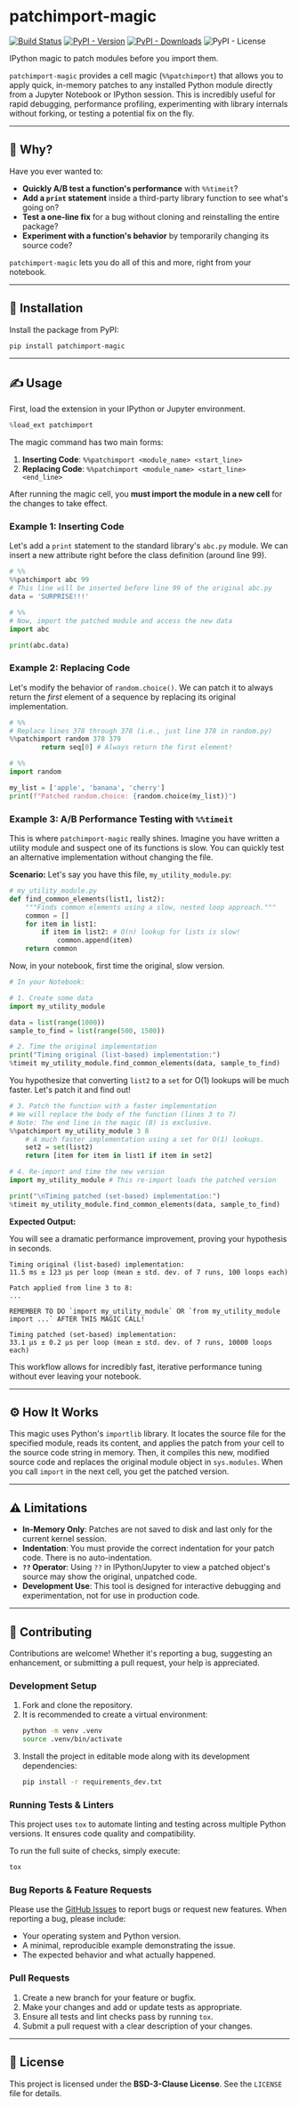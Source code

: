 # patchimport-magic

[![Build Status](https://img.shields.io/github/actions/workflow/status/dev-random-sas/patchimport-magic/pypi.yml)](https://github.com/dev-random-sas/patchimport-magic)
[![PyPI - Version](https://img.shields.io/pypi/v/patchimport-magic)](https://pypi.org/project/patchimport-magic)
[![PyPI - Downloads](https://img.shields.io/pypi/dm/patchimport-magic)](https://pypistats.org/packages/patchimport-magic)
![PyPI - License](https://img.shields.io/pypi/l/patchimport-magic)

IPython magic to patch modules before you import them.

`patchimport-magic` provides a cell magic (`%%patchimport`) that allows you to apply quick, in-memory patches to any installed Python module directly from a Jupyter Notebook or IPython session. This is incredibly useful for rapid debugging, performance profiling, experimenting with library internals without forking, or testing a potential fix on the fly.

---

## 🤔 Why?

Have you ever wanted to:

- **Quickly A/B test a function's performance** with `%%timeit`?
- **Add a `print` statement** inside a third-party library function to see what's going on?
- **Test a one-line fix** for a bug without cloning and reinstalling the entire package?
- **Experiment with a function's behavior** by temporarily changing its source code?

`patchimport-magic` lets you do all of this and more, right from your notebook.

---

## 🚀 Installation

Install the package from PyPI:

```bash
pip install patchimport-magic
```

---

## ✍️ Usage

First, load the extension in your IPython or Jupyter environment.

```python
%load_ext patchimport
```

The magic command has two main forms:

1.  **Inserting Code**: `%%patchimport <module_name> <start_line>`
2.  **Replacing Code**: `%%patchimport <module_name> <start_line> <end_line>`

After running the magic cell, you **must import the module in a new cell** for the changes to take effect.

### Example 1: Inserting Code

Let's add a `print` statement to the standard library's `abc.py` module. We can insert a new attribute right before the class definition (around line 99).

```python
# %%
%%patchimport abc 99
# This line will be inserted before line 99 of the original abc.py
data = 'SURPRISE!!!'

# %%
# Now, import the patched module and access the new data
import abc

print(abc.data)
```

### Example 2: Replacing Code

Let's modify the behavior of `random.choice()`. We can patch it to always return the _first_ element of a sequence by replacing its original implementation.

```python
# %%
# Replace lines 378 through 378 (i.e., just line 378 in random.py)
%%patchimport random 378 379
        return seq[0] # Always return the first element!

# %%
import random

my_list = ['apple', 'banana', 'cherry']
print(f"Patched random.choice: {random.choice(my_list)}")
```

### Example 3: A/B Performance Testing with `%%timeit`

This is where `patchimport-magic` really shines. Imagine you have written a utility module and suspect one of its functions is slow. You can quickly test an alternative implementation without changing the file.

**Scenario:** Let's say you have this file, `my_utility_module.py`:

```python
# my_utility_module.py
def find_common_elements(list1, list2):
    """Finds common elements using a slow, nested loop approach."""
    common = []
    for item in list1:
        if item in list2: # O(n) lookup for lists is slow!
            common.append(item)
    return common
```

Now, in your notebook, first time the original, slow version.

```python
# In your Notebook:

# 1. Create some data
import my_utility_module

data = list(range(1000))
sample_to_find = list(range(500, 1500))

# 2. Time the original implementation
print("Timing original (list-based) implementation:")
%timeit my_utility_module.find_common_elements(data, sample_to_find)
```

You hypothesize that converting `list2` to a `set` for O(1) lookups will be much faster. Let's patch it and find out\!

```python
# 3. Patch the function with a faster implementation
# We will replace the body of the function (lines 3 to 7)
# Note: The end line in the magic (8) is exclusive.
%%patchimport my_utility_module 3 8
    # A much faster implementation using a set for O(1) lookups.
    set2 = set(list2)
    return [item for item in list1 if item in set2]

# 4. Re-import and time the new version
import my_utility_module # This re-import loads the patched version

print("\nTiming patched (set-based) implementation:")
%timeit my_utility_module.find_common_elements(data, sample_to_find)
```

**Expected Output:**

You will see a dramatic performance improvement, proving your hypothesis in seconds.

```
Timing original (list-based) implementation:
11.5 ms ± 123 µs per loop (mean ± std. dev. of 7 runs, 100 loops each)

Patch applied from line 3 to 8:
...

REMEMBER TO DO `import my_utility_module` OR `from my_utility_module import ...` AFTER THIS MAGIC CALL!

Timing patched (set-based) implementation:
33.1 µs ± 0.2 µs per loop (mean ± std. dev. of 7 runs, 10000 loops each)
```

This workflow allows for incredibly fast, iterative performance tuning without ever leaving your notebook.

---

## ⚙️ How It Works

This magic uses Python's `importlib` library. It locates the source file for the specified module, reads its content, and applies the patch from your cell to the source code string in memory. Then, it compiles this new, modified source code and replaces the original module object in `sys.modules`. When you call `import` in the next cell, you get the patched version.

---

## ⚠️ Limitations

- **In-Memory Only**: Patches are not saved to disk and last only for the current kernel session.
- **Indentation**: You must provide the correct indentation for your patch code. There is no auto-indentation.
- **`??` Operator**: Using `??` in IPython/Jupyter to view a patched object's source may show the original, unpatched code.
- **Development Use**: This tool is designed for interactive debugging and experimentation, not for use in production code.

---

## 🤝 Contributing

Contributions are welcome! Whether it's reporting a bug, suggesting an enhancement, or submitting a pull request, your help is appreciated.

### Development Setup

1.  Fork and clone the repository.
2.  It is recommended to create a virtual environment:
    ```bash
    python -m venv .venv
    source .venv/bin/activate
    ```
3.  Install the project in editable mode along with its development dependencies:
    ```bash
    pip install -r requirements_dev.txt
    ```

### Running Tests & Linters

This project uses `tox` to automate linting and testing across multiple Python versions. It ensures code quality and compatibility.

To run the full suite of checks, simply execute:

```bash
tox
```

### Bug Reports & Feature Requests

Please use the [GitHub Issues](https://github.com/dev-random-sas/patchimport-magic/issues) to report bugs or request new features. When reporting a bug, please include:

- Your operating system and Python version.
- A minimal, reproducible example demonstrating the issue.
- The expected behavior and what actually happened.

### Pull Requests

1.  Create a new branch for your feature or bugfix.
2.  Make your changes and add or update tests as appropriate.
3.  Ensure all tests and lint checks pass by running `tox`.
4.  Submit a pull request with a clear description of your changes.

---

## 📄 License

This project is licensed under the **BSD-3-Clause License**. See the `LICENSE` file for details.
